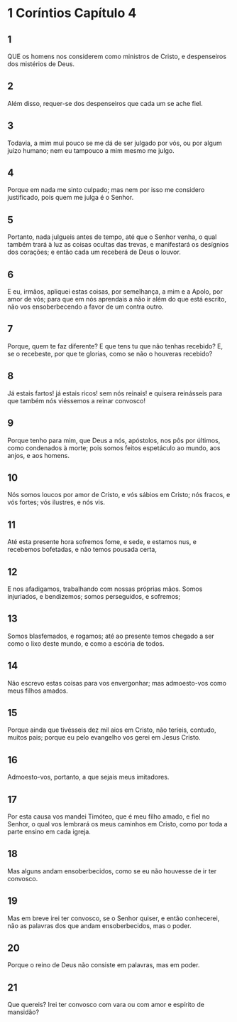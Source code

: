 # 1 Coríntios Capítulo 4

## 1
QUE os homens nos considerem como ministros de Cristo, e despenseiros dos mistérios de Deus.

## 2
Além disso, requer-se dos despenseiros que cada um se ache fiel.

## 3
Todavia, a mim mui pouco se me dá de ser julgado por vós, ou por algum juízo humano; nem eu tampouco a mim mesmo me julgo.

## 4
Porque em nada me sinto culpado; mas nem por isso me considero justificado, pois quem me julga é o Senhor.

## 5
Portanto, nada julgueis antes de tempo, até que o Senhor venha, o qual também trará à luz as coisas ocultas das trevas, e manifestará os desígnios dos corações; e então cada um receberá de Deus o louvor.

## 6
E eu, irmãos, apliquei estas coisas, por semelhança, a mim e a Apolo, por amor de vós; para que em nós aprendais a não ir além do que está escrito, não vos ensoberbecendo a favor de um contra outro.

## 7
Porque, quem te faz diferente? E que tens tu que não tenhas recebido? E, se o recebeste, por que te glorias, como se não o houveras recebido?

## 8
Já estais fartos! já estais ricos! sem nós reinais! e quisera reinásseis para que também nós viéssemos a reinar convosco!

## 9
Porque tenho para mim, que Deus a nós, apóstolos, nos pôs por últimos, como condenados à morte; pois somos feitos espetáculo ao mundo, aos anjos, e aos homens.

## 10
Nós somos loucos por amor de Cristo, e vós sábios em Cristo; nós fracos, e vós fortes; vós ilustres, e nós vis.

## 11
Até esta presente hora sofremos fome, e sede, e estamos nus, e recebemos bofetadas, e não temos pousada certa,

## 12
E nos afadigamos, trabalhando com nossas próprias mãos. Somos injuriados, e bendizemos; somos perseguidos, e sofremos;

## 13
Somos blasfemados, e rogamos; até ao presente temos chegado a ser como o lixo deste mundo, e como a escória de todos.

## 14
Não escrevo estas coisas para vos envergonhar; mas admoesto-vos como meus filhos amados.

## 15
Porque ainda que tivésseis dez mil aios em Cristo, não teríeis, contudo, muitos pais; porque eu pelo evangelho vos gerei em Jesus Cristo.

## 16
Admoesto-vos, portanto, a que sejais meus imitadores.

## 17
Por esta causa vos mandei Timóteo, que é meu filho amado, e fiel no Senhor, o qual vos lembrará os meus caminhos em Cristo, como por toda a parte ensino em cada igreja.

## 18
Mas alguns andam ensoberbecidos, como se eu não houvesse de ir ter convosco.

## 19
Mas em breve irei ter convosco, se o Senhor quiser, e então conhecerei, não as palavras dos que andam ensoberbecidos, mas o poder.

## 20
Porque o reino de Deus não consiste em palavras, mas em poder.

## 21
Que quereis? Irei ter convosco com vara ou com amor e espírito de mansidão?

